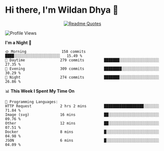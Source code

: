 # Hi there, I'm Wildan Dhya 👋 

<div align="center">
  <a href="https://github.com/piyushsuthar/github-readme-quotes">
    <img src="https://quotes-github-readme.vercel.app/api?quote=Try%2C%20Fail%2C%20Retry&author=unknown&type=vertical&theme=dark" alt="Readme Quotes">
  </a>
</div>

<!--START_SECTION:waka-->
![Profile Views](http://img.shields.io/badge/Profile%20Views-0-blue)

**I'm a Night 🦉** 

```text
🌞 Morning                158 commits         ████░░░░░░░░░░░░░░░░░░░░░   15.49 % 
🌆 Daytime                279 commits         ███████░░░░░░░░░░░░░░░░░░   27.35 % 
🌃 Evening                309 commits         ████████░░░░░░░░░░░░░░░░░   30.29 % 
🌙 Night                  274 commits         ███████░░░░░░░░░░░░░░░░░░   26.86 % 
```


📊 **This Week I Spent My Time On** 

```text
💬 Programming Languages: 
HTTP Request             2 hrs 2 mins        ██████████████████░░░░░░░   71.84 % 
Image (svg)              16 mins             ██░░░░░░░░░░░░░░░░░░░░░░░   09.76 % 
Other                    12 mins             ██░░░░░░░░░░░░░░░░░░░░░░░   07.51 % 
Docker                   8 mins              █░░░░░░░░░░░░░░░░░░░░░░░░   04.98 % 
JSON                     6 mins              █░░░░░░░░░░░░░░░░░░░░░░░░   04.09 % 
```


<!--END_SECTION:waka-->

<!--## GitHub Stats-->
<!--![Top Languages](https://github-readme-stats.vercel.app/api/top-langs/?username=wildandhya&layout=compact&theme=dracula)-->











